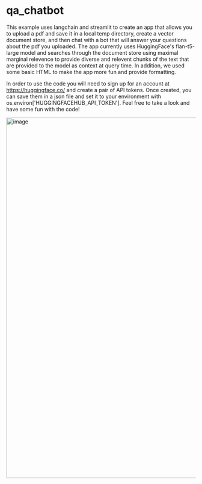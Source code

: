 # qa_chatbot
This example uses langchain and streamlit to create an app that allows you to upload a pdf and save it in a local temp directory, create a vector document store, and then chat with a bot that will answer your questions about the pdf you uploaded. The app currently uses HuggingFace's flan-t5-large model and searches through the document store using maximal marginal relevence to provide diverse and relevent chunks of the text that are provided to the model as context at query time. In addition, we used some basic HTML to make the app more fun and provide formatting.

In order to use the code you will need to sign up for an account at <a href="https://huggingface.co/">https://huggingface.co/</a> and create a pair of API tokens. Once created, you can save them in a json file and set it to your environment with os.environ['HUGGINGFACEHUB_API_TOKEN']. Feel free to take a look and have some fun with the code!

<img width="958" alt="image" src="https://github.com/DylanRowe4/pdf_chatbot/assets/43864012/314efa19-db18-4f81-a375-3f73221951f7">
